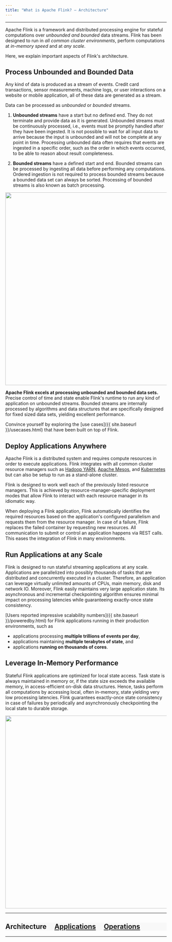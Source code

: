 ```yaml
---
title: "What is Apache Flink? — Architecture"
---
```


<hr />


Apache Flink is a framework and distributed processing engine for stateful computations over *unbounded and bounded* data streams. Flink has been designed to run in *all common cluster environments*, perform computations at *in-memory speed* and at *any scale*.

Here, we explain important aspects of Flink's architecture.

<!--
<div class="row front-graphic">
  <img src="{{ site.baseurl }}/img/flink-home-graphic-update3.png" width="800px" />
</div>
-->

## Process Unbounded and Bounded Data

Any kind of data is produced as a stream of events. Credit card transactions, sensor measurements, machine logs, or user interactions on a website or mobile application, all of these data are generated as a stream.

Data can be processed as *unbounded* or *bounded* streams.

1. **Unbounded streams** have a start but no defined end. They do not terminate and provide data as it is generated. Unbounded streams must be continuously processed, i.e., events must be promptly handled after they have been ingested. It is not possible to wait for all input data to arrive because the input is unbounded and will not be complete at any point in time. Processing unbounded data often requires that events are ingested in a specific order, such as the order in which events occurred, to be able to reason about result completeness.

2. **Bounded streams** have a defined start and end. Bounded streams can be processed by ingesting all data before performing any computations. Ordered ingestion is not required to process bounded streams because a bounded data set can always be sorted. Processing of bounded streams is also known as batch processing.

<div class="row front-graphic">
  <img src="{{ site.baseurl }}/img/bounded-unbounded.png" width="600px" />
</div>

**Apache Flink excels at processing unbounded and bounded data sets.** Precise control of time and state enable Flink's runtime to run any kind of application on unbounded streams. Bounded streams are internally processed by algorithms and data structures that are specifically designed for fixed sized data sets, yielding excellent performance.

Convince yourself by exploring the [use cases]({{ site.baseurl }}/usecases.html) that have been built on top of Flink.

## Deploy Applications Anywhere

Apache Flink is a distributed system and requires compute resources in order to execute applications. Flink integrates with all common cluster resource managers such as [Hadoop YARN](https://hadoop.apache.org/docs/stable/hadoop-yarn/hadoop-yarn-site/YARN.html), [Apache Mesos](https://mesos.apache.org), and [Kubernetes](https://kubernetes.io/) but can also be setup to run as a stand-alone cluster.

Flink is designed to work well each of the previously listed resource managers. This is achieved by resource-manager-specific deployment modes that allow Flink to interact with each resource manager in its idiomatic way.

When deploying a Flink application, Flink automatically identifies the required resources based on the application's configured parallelism and requests them from the resource manager. In case of a failure, Flink replaces the failed container by requesting new resources. All communication to submit or control an application happens via REST calls. This eases the integration of Flink in many environments. 

<!-- Add this section once library deployment mode is supported. -->
<!--

Flink features two deployment modes for applications, the *framework mode* and the *library mode*.

* In the **framework deployment mode**, a client submits a Flink application against a running Flink service that takes care of executing the application. This is the common deployment model for most data processing frameworks, query engines, or database systems.

* In the **library deployment mode**, a Flink application is packaged together with the Flink master executables into a (Docker) image. Another job-independent image contains the Flink worker executables. When a container is started from the job image, the Flink master process is started and the embedded application is automatically loaded. Containers started from the worker image, bootstrap Flink worker processes which automatically connect to the master process. A container manager such as Kubernetes monitors the running containers and automatically restarts failed containers. In this mode, you don't have to setup and maintain a Flink service in your cluster. Instead you package Flink as a library with your application. This model is very popular for deploying microservices. 

<div class="row front-graphic">
  <img src="{{ site.baseurl }}/img/deployment-modes.png" width="600px" />
</div>

-->

## Run Applications at any Scale

Flink is designed to run stateful streaming applications at any scale. Applications are parallelized into possibly thousands of tasks that are distributed and concurrently executed in a cluster. Therefore, an application can leverage virtually unlimited amounts of CPUs, main memory, disk and network IO. Moreover, Flink easily maintains very large application state. Its asynchronous and incremental checkpointing algorithm ensures minimal impact on processing latencies while guaranteeing exactly-once state consistency.

[Users reported impressive scalability numbers]({{ site.baseurl }}/poweredby.html) for Flink applications running in their production environments, such as

* applications processing **multiple trillions of events per day**,
* applications maintaining **multiple terabytes of state**, and
* applications **running on thousands of cores**.

## Leverage In-Memory Performance

Stateful Flink applications are optimized for local state access. Task state is always maintained in memory or, if the state size exceeds the available memory, in access-efficient on-disk data structures. Hence, tasks perform all computations by accessing local, often in-memory, state yielding very low processing latencies. Flink guarantees exactly-once state consistency in case of failures by periodically and asynchronously checkpointing the local state to durable storage.

<div class="row front-graphic">
  <img src="{{ site.baseurl }}/img/local-state.png" width="600px" />
</div>

<hr />

<div class="row">
  <div class="col-sm-12" style="background-color: #f8f8f8;">
    <h2>
      Architecture &nbsp;
      <span class="glyphicon glyphicon-chevron-right"></span> &nbsp;
      <a href="{{ site.baseurl }}/flink-applications.html">Applications</a> &nbsp;
      <span class="glyphicon glyphicon-chevron-right"></span> &nbsp;
      <a href="{{ site.baseurl }}/flink-operations.html">Operations</a>
    </h2>
  </div>
</div>
<hr />
